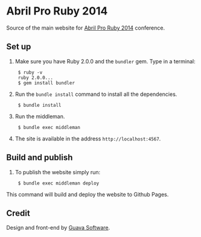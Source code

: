 # Abril Pro Ruby 2014

Source of the main website for [Abril Pro Ruby 2014](http://abrilproruby.com/) conference.

## Set up

1. Make sure you have Ruby 2.0.0 and the `bundler` gem. Type in a terminal:

        $ ruby -v
        ruby 2.0.0...
        $ gem install bundler

2. Run the `bundle install` command to install all the dependencies.

        $ bundle install

3. Run the middleman.

        $ bundle exec middleman

4. The site is available in the address `http://localhost:4567`.

## Build and publish

1. To publish the website simply run:

        $ bundle exec middleman deploy

This command will build and deploy the website to Github Pages.

## Credit

Design and front-end by [Guava Software](http://guava.com.br/).

